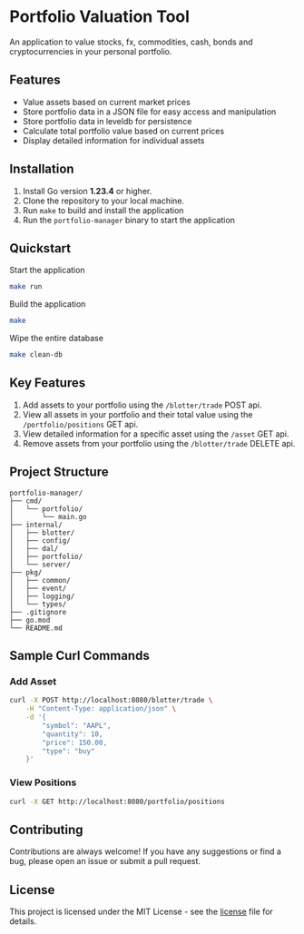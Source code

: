 # Portfolio Valuation Tool

An application to value stocks, fx, commodities, cash, bonds and cryptocurrencies in your personal portfolio.

## Features

- Value assets based on current market prices
- Store portfolio data in a JSON file for easy access and manipulation
- Store portfolio data in leveldb for persistence
- Calculate total portfolio value based on current prices
- Display detailed information for individual assets

## Installation

1. Install Go version <b>1.23.4</b> or higher.
2. Clone the repository to your local machine.
3. Run `make` to build and install the application
4. Run the `portfolio-manager` binary to start the application

## Quickstart

Start the application

```sh
make run
```

Build the application

```sh
make
```

Wipe the entire database

```sh
make clean-db
```

## Key Features

1. Add assets to your portfolio using the `/blotter/trade` POST api.
2. View all assets in your portfolio and their total value using the `/portfolio/positions` GET api.
3. View detailed information for a specific asset using the `/asset` GET api.
4. Remove assets from your portfolio using the `/blotter/trade` DELETE api.

## Project Structure

```
portfolio-manager/
├── cmd/
│   └── portfolio/
│       └── main.go
├── internal/
│   ├── blotter/
│   ├── config/
│   ├── dal/
│   ├── portfolio/
│   └── server/
├── pkg/
│   ├── common/
│   ├── event/
│   ├── logging/
│   └── types/
├── .gitignore
├── go.mod
└── README.md
```

## Sample Curl Commands

### Add Asset

```sh
curl -X POST http://localhost:8080/blotter/trade \
    -H "Content-Type: application/json" \
    -d '{
        "symbol": "AAPL",
        "quantity": 10,
        "price": 150.00,
        "type": "buy"
    }'
```

### View Positions

```sh
curl -X GET http://localhost:8080/portfolio/positions
```

## Contributing

Contributions are always welcome! If you have any suggestions or find a bug, please open an issue or submit a pull request.

## License

This project is licensed under the MIT License - see the [license](./LICENSE) file for details.
